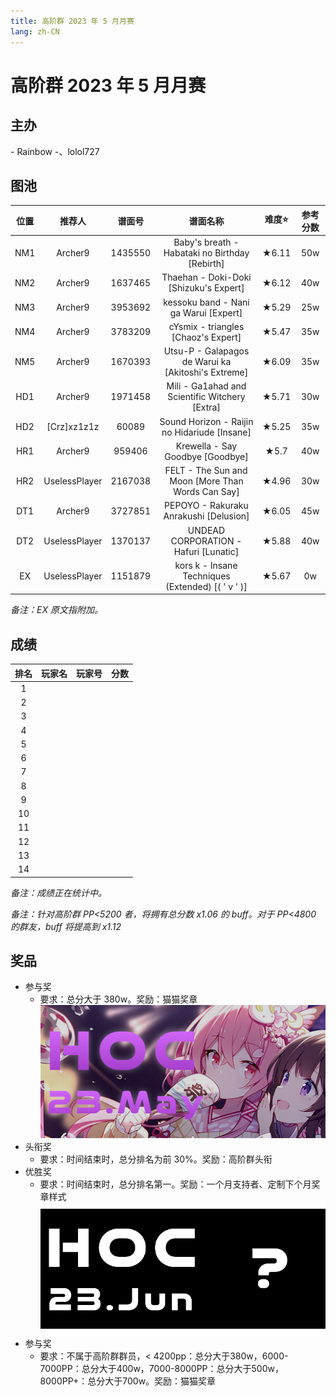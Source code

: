 ```yaml
---
title: 高阶群 2023 年 5 月月赛
lang: zh-CN
---
```


# 高阶群 2023 年 5 月月赛

## 主办

\- Rainbow \-、lolol727

## 图池

| 位置 | 推荐人 | 谱面号 | 谱面名称 | 难度⭐️ | 参考分数 |
| :-: | :-: | :-: | :-: | :-: | :-: |
| NM1 | Archer9 | 1435550 | Baby's breath - Habataki no Birthday [Rebirth] | ★6.11 | 50w |
| NM2 | Archer9 | 1637465 | Thaehan - Doki-Doki [Shizuku's Expert] | ★6.12 | 40w |
| NM3 | Archer9 | 3953692 | kessoku band - Nani ga Warui [Expert] | ★5.29 | 25w |
| NM4 | Archer9 | 3783209 | cYsmix - triangles [Chaoz's Expert] | ★5.47 | 35w |
| NM5 | Archer9 | 1670393 | Utsu-P - Galapagos de Warui ka [Akitoshi's Extreme] | ★6.09 | 35w |
| HD1 | Archer9 | 1971458 | Mili - Ga1ahad and Scientific Witchery [Extra] | ★5.71 | 30w |
| HD2 | [Crz]xz1z1z | 60089 | Sound Horizon - Raijin no Hidariude [Insane] | ★5.25 | 35w |
| HR1 | Archer9 | 959406 | Krewella - Say Goodbye [Goodbye] | ★5.7 | 40w |
| HR2 | UselessPlayer | 2167038 | FELT - The Sun and Moon [More Than Words Can Say] | ★4.96 | 30w |
| DT1 | Archer9 | 3727851 | PEPOYO - Rakuraku Anrakushi [Delusion] | ★6.05 | 45w |
| DT2 | UselessPlayer | 1370137 | UNDEAD CORPORATION - Hafuri [Lunatic] | ★5.88 | 40w |
| EX | UselessPlayer | 1151879 | kors k - Insane Techniques (Extended) [( ' v ' )] | ★5.67 | 0w |

*备注：EX 原文指附加。*

## 成绩

| 排名 | 玩家名 | 玩家号 | 分数 |
| :-: | :-: | :-: | :-: |
| 1 |  |  |  |
| 2 |  |  |  |
| 3 |  |  |  |
| 4 |  |  |  |
| 5 |  |  |  |
| 6 |  |  |  |
| 7 |  |  |  |
| 8 |  |  |  |
| 9 |  |  |  |
| 10 |  |  |  |
| 11 |  |  |  |
| 12 |  |  |  |
| 13 |  |  |  |
| 14 |  |  |  |

*备注：成绩正在统计中。*

*备注：针对高阶群 PP<5200 者，将拥有总分数 x1.06 的 buff。对于 PP<4800 的群友，buff 将提高到 x1.12*

## 奖品

- 参与奖
  - 要求：总分大于 380w。奖励：猫猫奖章 ![](./img/HOC23MAY.png)
- 头衔奖
  - 要求：时间结束时，总分排名为前 30%。奖励：高阶群头衔
- 优胜奖
  - 要求：时间结束时，总分排名第一。奖励：一个月支持者、定制下个月奖章样式 ![](./img/HOC23JUN0.png)
- 参与奖
  - 要求：不属于高阶群群员，< 4200pp：总分大于380w，6000-7000PP：总分大于400w，7000-8000PP：总分大于500w，8000PP+：总分大于700w。奖励：猫猫奖章
